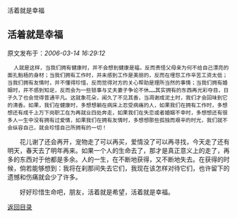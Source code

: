 活着就是幸福
## 活着就是幸福

 原文发布于：*2006-03-14 16:29:12*

 

 

      人就是这样，当我们拥有健康时，并不会想到健康是福，反而责怪父母亲为何不给自己漂亮的面孔魁梧的身材；当我们拥有工作时，并未感到工作是美丽的，反而在埋怨工作辛苦工资太低；当我们拥有友情时，并不懂得珍惜，反而觉得对方的关心帮助是理所当然的事情；当我们拥有婚姻时，并不感到知足，反而会为一些锁事与丈夫妻子争论不休……其实拥有的东西再光彩夺目，日子久了也会觉得普通平凡。这就象花朵，闻久了不见其香，当凋谢成泥土时，我们才会回味到它的清香。如果，我们在健康时，多想想躺在病床上忍受病痛的人，如果我们在拥有工作时，多想想还有成千上万下岗职工在为再就业四处奔走，如果我们在失恋或者婚姻不幸时，多想想还有很多人一生中没有拥有过爱情，如果我们在拥有友情时，多想想那些孤独而艰辛的时光，我们就不会纵容自己，就会珍惜自己所拥有的一切！

　　花儿谢了还会再开，宠物走了可以再买，爱情没了可以再寻找，今天走了还有明天，春天去了明年再来。如果一个人的生命去了，那才是真正意义上的走了，再多的东西对于他都是多余。人的一生，在不断地获得，又不断地失去。在获得的时候，倘若能够想到：我将在刹那间失去它们，我现在该怎样对待它们，也许留下的遗憾和伤痛就会少了许多。

　　好好珍惜生命吧，朋友，活着就是希望，活着就是幸福。

 

[返回目录](index.html)
